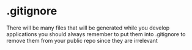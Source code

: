 # .gitignore

There will be many files that will be generated while you develop applications you should always remember to put them into .gitignore to remove them from your public repo since they are irrelevant
